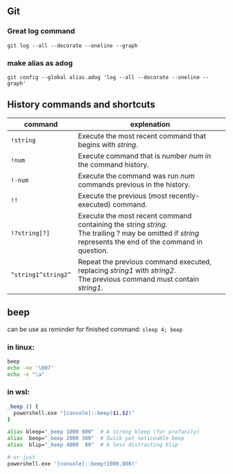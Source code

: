 ## Git

### Great log command

`git log --all --decorate --oneline --graph`

### make alias as adog

`git config --global alias.adog 'log --all --decorate --oneline --graph'`

## History commands and shortcuts

| command             | explenation                                                                                                                                                  |
| ------------------- | ------------------------------------------------------------------------------------------------------------------------------------------------------------ |
| `!string `          | Execute the most recent command that begins with _string_.                                                                                                   |
| `!num `             | Execute command that is number _num_ in the command history.                                                                                                 |
| `!-num `            | Execute the command was run _num_ commands previous in the history.                                                                                          |
| `!! `               | Execute the previous (most recently-executed) command.                                                                                                       |
| `!?string[?]`       | Execute the most recent command containing the string _string_.<br> The trailing ? may be omitted if _string_ represents the end of the command in question. |
| `^string1^string2^` | Repeat the previous command executed, replacing _string1_ with _string2_.<br> The previous command must contain _string1_.                                   |
## beep
can be use as reminder for finished command: `sleep 4; beep`

### in linux:
```sh
beep
echo -ne '\007'
echo -e "\a"
```

### in wsl:
```sh
_beep () {
  powershell.exe "[console]::beep($1,$2)"
}

alias bleep="_beep 1000 800"  # A strong bleep (for profanity)
alias  beep="_beep 2000 300"  # Quick yet noticeable beep
alias  blip="_beep 4000  80"  # A less distracting blip

# or just
powershell.exe '[console]::beep(1000,800)'
```

